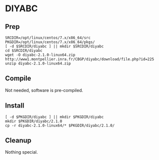 # DIYABC

## Prep
```
SRCDIR=/opt/linux/centos/7.x/x86_64/src
PKGDIR=/opt/linux/centos/7.x/x86_64/pkgs/
[ -d $SRCDIR/diyabc ] || mkdir $SRCDIR/diyabc
cd $SRCDIR/diyabc
wget -O diyabc-2.1.0-linux64.zip http://www1.montpellier.inra.fr/CBGP/diyabc/download/file.php?id=225
unzip diyabc-2.1.0-linux64.zip
```

## Compile
Not needed, software is pre-compiled.

## Install
```
[ -d $PKGDIR/diyabc ] || mkdir $PKGDIR/diyabc
mkdir $PKGDIR/diyabc/2.1.0
cp -r diyabc-2.1.0-linux64/* $PKGDIR/diyabc/2.1.0/
```

## Cleanup
Nothing special.
